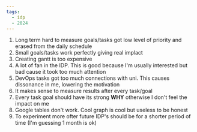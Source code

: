 ```yaml
---
tags:
  - idp
  - 2024
---
```


1. Long term hard to measure goals/tasks got low level of priority and erased from the daily schedule
2. Small goals/tasks work perfectly giving real implact
3. Creating gantt is too expensive
4. A lot of fan in the IDP. This is good because I'm usually interested but bad cause it took too much attention
5. DevOps tasks got too much connections with uni. This causes dissonance in me, lowering the motivation
6. It makes sense to measure results after every task/goal
7. Every task goal should have its strong **WHY** otherwise I don't feel the impact on me
8. Google tables don't work. Cool graph is cool but useless to be honest
9. To experiment more ofter future IDP's should be for a shorter period of time (I'm guessing 1 month is ok)
